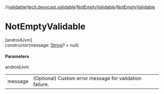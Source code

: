 //[validable](../../../index.md)/[tech.devscast.validable](../index.md)/[NotEmptyValidable](index.md)/[NotEmptyValidable](-not-empty-validable.md)

# NotEmptyValidable

[androidJvm]\
constructor(message: [String](https://kotlinlang.org/api/latest/jvm/stdlib/kotlin/-string/index.html)? = null)

#### Parameters

androidJvm

| | |
|---|---|
| message | (Optional) Custom error message for validation failure. |
